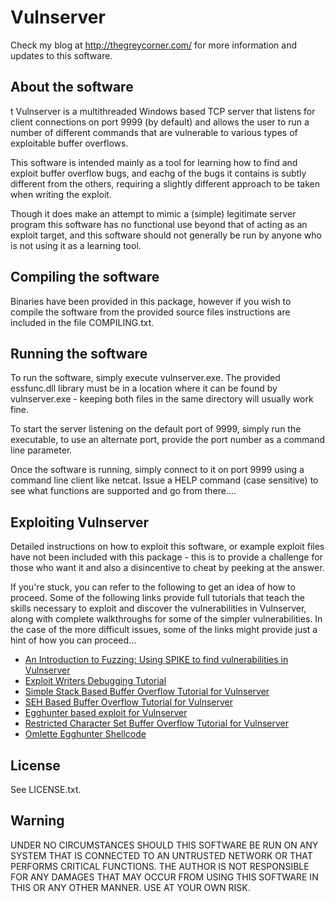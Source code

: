 # Vulnserver

Check my blog at http://thegreycorner.com/ for more information and updates to this software.

## About the software
t
Vulnserver is a multithreaded Windows based TCP server that listens for client connections on port 9999 (by default) and allows the user to run a number of different commands that are vulnerable to various types of exploitable buffer overflows.

This software is intended mainly as a tool for learning how to find and exploit buffer overflow bugs, and eachg of the bugs it contains is subtly different from the others, requiring a slightly different approach to be taken when writing the exploit.

Though it does make an attempt to mimic a (simple) legitimate server program this software has no functional use beyond that of acting as an exploit target, and this software should not generally be run by anyone who is not using it as a learning tool.


## Compiling the software


Binaries have been provided in this package, however if you wish to compile the software from the provided source files instructions are included in the file COMPILING.txt.

## Running the software

To run the software, simply execute vulnserver.exe.  The provided essfunc.dll library must be in a location where it can be found by vulnserver.exe - keeping both files in the same directory will usually work fine.

To start the server listening on the default port of 9999, simply run the executable, to use an alternate port, provide the port number as a command line parameter.

Once the software is running, simply connect to it on port 9999 using a command line client like netcat.  Issue a HELP command (case sensitive) to see what functions are supported and go from there....

## Exploiting Vulnserver

Detailed instructions on how to exploit this software, or example exploit files have not been included with this package - this is to provide a challenge for those who want it and also a disincentive to cheat by peeking at the answer.  

If you're stuck, you can refer to the following to get an idea of how to proceed. Some of the following links provide full tutorials that teach the skills necessary to exploit and discover the vulnerabilities in Vulnserver, along with complete walkthroughs for some of the simpler vulnerabilities. In the case of the more difficult issues, some of the links might provide just a hint of how you can proceed...

* [An Introduction to Fuzzing: Using SPIKE to find vulnerabilities in Vulnserver](http://thegreycorner.com/2010/12/introduction-to-fuzzing-using-spike-to.html)
* [Exploit Writers Debugging Tutorial](http://thegreycorner.com/2011/03/exploit-writers-debugging-tutorial.html)
* [Simple Stack Based Buffer Overflow Tutorial for Vulnserver](http://thegreycorner.com/2011/03/simple-stack-based-buffer-overflow.html)
* [SEH Based Buffer Overflow Tutorial for Vulnserver](http://thegreycorner.com/2011/06/seh-based-buffer-overflow-tutorial-for.html)
* [Egghunter based exploit for Vulnserver](http://thegreycorner.com/2011/10/egghunter-based-exploit-for-vulnserver.html)
* [Restricted Character Set Buffer Overflow Tutorial for Vulnserver](http://thegreycorner.com/2011/12/restricted-character-set-buffer.html)
* [Omlette Egghunter Shellcode](http://thegreycorner.com/2013/10/omlette-egghunter-shellcode.html)


## License

See LICENSE.txt.

## Warning

UNDER NO CIRCUMSTANCES SHOULD THIS SOFTWARE BE RUN ON ANY SYSTEM THAT IS CONNECTED TO AN UNTRUSTED NETWORK OR THAT PERFORMS CRITICAL FUNCTIONS.  THE AUTHOR IS NOT RESPONSIBLE FOR ANY DAMAGES THAT MAY OCCUR FROM USING THIS SOFTWARE IN THIS OR ANY OTHER MANNER.  USE AT YOUR OWN RISK.

